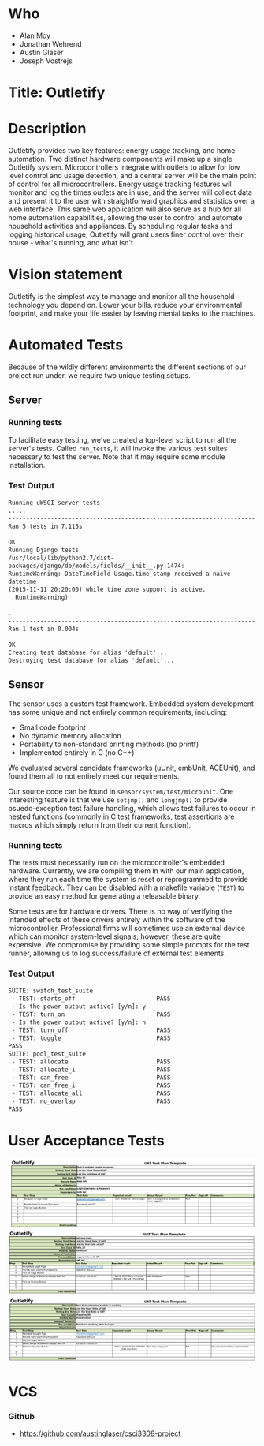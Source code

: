 # Who
* Alan Moy
* Jonathan Wehrend
* Austin Glaser
* Joseph Vostrejs

# Title: Outletify

# Description
Outletify provides two key features: energy usage tracking, and home
automation. Two distinct hardware components will make up a single Outletify
system. Microcontrollers integrate with outlets to allow for low level control
and usage detection, and a central server will be the main point of control for
all microcontrollers. Energy usage tracking features will monitor and log the
times outlets are in use, and the server will collect data and present it to
the user with straightforward graphics and statistics over a web interface.
This same web application will also serve as a hub for all home automation
capabilities, allowing the user to control and automate household activities
and appliances. By scheduling regular tasks and logging historical usage,
Outletify will grant users finer control over their house - what's running,
and what isn't.

# Vision statement
Outletify is the simplest way to manage and monitor all the household
technology you depend on. Lower your bills, reduce your environmental
footprint, and make your life easier by leaving menial tasks to the machines.

# Automated Tests

Because of the wildly different environments the different sections of our
project run under, we require two unique testing setups. 

## Server

### Running tests

To facilitate easy testing, we've created a top-level script to run all the
server's tests. Called `run_tests`, it will invoke the various test suites
necessary to test the server. Note that it may require some module installation.

### Test Output

    Running uWSGI server tests
    .....
    ----------------------------------------------------------------------
    Ran 5 tests in 7.115s
    
    OK
    Running Django tests
    /usr/local/lib/python2.7/dist-packages/django/db/models/fields/__init__.py:1474:
    RuntimeWarning: DateTimeField Usage.time_stamp received a naive datetime
    (2015-11-11 20:20:00) while time zone support is active.
      RuntimeWarning)
    
    .
    ----------------------------------------------------------------------
    Ran 1 test in 0.004s
    
    OK
    Creating test database for alias 'default'...
    Destroying test database for alias 'default'...

## Sensor

The sensor uses a custom test framework. Embedded system development has some
unique and not entirely common requirements, including:

- Small code footprint
- No dynamic memory allocation
- Portability to non-standard printing methods (no printf)
- Implemented entirely in C (no C++)

We evaluated several candidate frameworks (uUnit, embUnit, ACEUnit), and found
them all to not entirely meet our requirements.

Our source code can be found in `sensor/system/test/microunit`. One interesting
feature is that we use `setjmp()` and `longjmp()` to provide psuedo-exception
test failure handling, which allows test failures to occur in nested functions
(commonly in C test frameworks, test assertions are macros which simply return
from their current function).

### Running tests

The tests must necessarily run on the microcontroller's embedded hardware.
Currently, we are compiling them in with our main application, where they run
each time the system is reset or reprogrammed to provide instant feedback. They
can be disabled with a makefile variable (`TEST`) to provide an easy method for
generating a releasable binary.

Some tests are for hardware drivers. There is no way of verifying the intended
effects of these drivers entirely within the software of the microcontroller.
Professional firms will sometimes use an external device which can monitor
system-level signals; however, these are quite expensive. We compromise by
providing some simple prompts for the test runner, allowing us to log
success/failure of external test elements.

### Test Output

    SUITE: switch_test_suite
     - TEST: starts_off                       PASS
     - Is the power output active? [y/n]: y
     - TEST: turn_on                          PASS
     - Is the power output active? [y/n]: n
     - TEST: turn_off                         PASS
     - TEST: toggle                           PASS
    PASS
    SUITE: pool_test_suite
     - TEST: allocate                         PASS
     - TEST: allocate_i                       PASS
     - TEST: can_free                         PASS
     - TEST: can_free_i                       PASS
     - TEST: allocate_all                     PASS
     - TEST: no_overlap                       PASS
    PASS

# User Acceptance Tests

![User Acceptance Test 1](uat1.png)
![User Acceptance Test 2](uat2.png)
![User Acceptance Test 3](uat3.png)

# VCS
### Github
* https://github.com/austinglaser/csci3308-project

